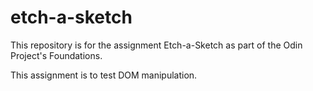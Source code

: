 # etch-a-sketch

This repository is for the assignment Etch-a-Sketch as part of the Odin Project's Foundations.

This assignment is to test DOM manipulation.